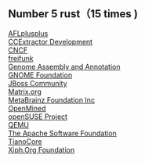 
## Number 5 rust（15 times )

[AFLplusplus](https://summerofcode.withgoogle.com/archive/2021/organizations/5090910303420416)<br>
[CCExtractor Development](https://summerofcode.withgoogle.com/archive/2021/organizations/5102272740065280)<br>
[CNCF](https://summerofcode.withgoogle.com/archive/2021/organizations/5144170817126400)<br>
[freifunk](https://summerofcode.withgoogle.com/archive/2021/organizations/5663378709676032)<br>
[Genome Assembly and Annotation](https://summerofcode.withgoogle.com/archive/2021/organizations/5794597745197056)<br>
[GNOME Foundation](https://summerofcode.withgoogle.com/archive/2021/organizations/6476318677401600)<br>
[JBoss Community](https://summerofcode.withgoogle.com/archive/2021/organizations/5722851356704768)<br>
[Matrix.org](https://summerofcode.withgoogle.com/archive/2021/organizations/4920269205929984)<br>
[MetaBrainz Foundation Inc](https://summerofcode.withgoogle.com/archive/2021/organizations/4875887060713472)<br>
[OpenMined](https://summerofcode.withgoogle.com/archive/2021/organizations/5769029704220672)<br>
[openSUSE Project](https://summerofcode.withgoogle.com/archive/2021/organizations/5137006207696896)<br>
[QEMU](https://summerofcode.withgoogle.com/archive/2021/organizations/4837236381581312)<br>
[The Apache Software Foundation](https://summerofcode.withgoogle.com/archive/2021/organizations/5149287498907648)<br>
[TianoCore](https://summerofcode.withgoogle.com/archive/2021/organizations/6228850043781120)<br>
[Xiph.Org Foundation](https://summerofcode.withgoogle.com/archive/2021/organizations/5197456597319680)<br>
<br>
